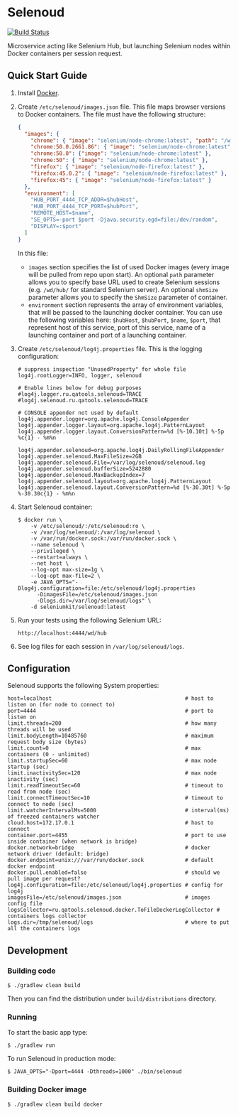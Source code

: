 # Selenoud

[![Build Status](https://travis-ci.org/seleniumkit/selenoud.svg?branch=master)](https://travis-ci.org/seleniumkit/selenoud)

Microservice acting like Selenium Hub, but launching Selenium nodes within Docker containers per session request.


## Quick Start Guide
1. Install [Docker](https://www.docker.com/).
2. Create ```/etc/selenoud/images.json``` file. This file maps browser versions to Docker containers. The file must have the following structure:                                                                                        
    ```json
    {
      "images": {
        "chrome": { "image": "selenium/node-chrome:latest", "path": "/wd/hub/", "shmSize": 268435456 },
        "chrome:50.0.2661.86": { "image": "selenium/node-chrome:latest" },
        "chrome:50.0": {"image": "selenium/node-chrome:latest" },
        "chrome:50": { "image": "selenium/node-chrome:latest" },
        "firefox": { "image": "selenium/node-firefox:latest" },
        "firefox:45.0.2": { "image": "selenium/node-firefox:latest" },
        "firefox:45": { "image": "selenium/node-firefox:latest" }
      },
      "environment": [
        "HUB_PORT_4444_TCP_ADDR=$hubHost",
        "HUB_PORT_4444_TCP_PORT=$hubPort",
        "REMOTE_HOST=$name",
        "SE_OPTS=-port $port -Djava.security.egd=file:/dev/random",
        "DISPLAY=:$port"
      ]
    }
    ```
    In this file:
    * `images` section specifies the list of used Docker images (every image will be pulled from repo upon start). 
        An optional ```path``` parameter allows you to specify base URL used to create Selenium sessions (e.g. ```/wd/hub/``` for standard Selenium server). 
        An optional ```shmSize``` parameter allows you to specify the `ShmSize` parameter of container.
    * `environment` section represents the array of environment variables, that will be passed to the launching docker container. 
    You can use the following variables here: `$hubHost`, `$hubPort`, `$name`, `$port`, that represent host of this service,
    port of this service, name of a launching container and port of a launching container.

3. Create ```/etc/selenoud/log4j.properties``` file. This is the logging configuration:
    ```
    # suppress inspection "UnusedProperty" for whole file
    log4j.rootLogger=INFO, logger, selenoud

    # Enable lines below for debug purposes
    #log4j.logger.ru.qatools.selenoud=TRACE
    #log4j.selenoud.ru.qatools.selenoud=TRACE

    # CONSOLE appender not used by default
    log4j.appender.logger=org.apache.log4j.ConsoleAppender
    log4j.appender.logger.layout=org.apache.log4j.PatternLayout
    log4j.appender.logger.layout.ConversionPattern=%d [%-10.10t] %-5p %c{1} - %m%n

    log4j.appender.selenoud=org.apache.log4j.DailyRollingFileAppender
    log4j.appender.selenoud.MaxFileSize=2GB
    log4j.appender.selenoud.File=/var/log/selenoud/selenoud.log
    log4j.appender.selenoud.bufferSize=5242880
    log4j.appender.selenoud.MaxBackupIndex=7
    log4j.appender.selenoud.layout=org.apache.log4j.PatternLayout
    log4j.appender.selenoud.layout.ConversionPattern=%d [%-30.30t] %-5p %-30.30c{1} - %m%n
    ```

4. Start Selenoud container:
    ```
    $ docker run \
        -v /etc/selenoud/:/etc/selenoud:ro \
        -v /var/log/selenoud/:/var/log/selenoud \
        -v /var/run/docker.sock:/var/run/docker.sock \
        --name selenoud \
        --privileged \
        --restart=always \
        --net host \
        --log-opt max-size=1g \
        --log-opt max-file=2 \
        -e JAVA_OPTS="-Dlog4j.configuration=file:/etc/selenoud/log4j.properties
          -DimagesFile=/etc/selenoud/images.json
          -Dlogs.dir=/var/log/selenoud/logs" \
        -d seleniumkit/selenoud:latest
    ```

5. Run your tests using the following Selenium URL:
    ```
    http://localhost:4444/wd/hub
    ```
6. See log files for each session in ```/var/log/selenoud/logs```.

## Configuration

Selenoud supports the following System properties:
```properties
host=localhost                                          # host to listen on (for node to connect to)
port=4444                                               # port to listen on
limit.threads=200                                       # how many threads will be used
limit.bodyLength=10485760                               # maximum request body size (bytes)
limit.count=0                                           # max containers (0 - unlimited)
limit.startupSec=60                                     # max node startup (sec)
limit.inactivitySec=120                                 # max node inactivity (sec)
limit.readTimeoutSec=60                                 # timeout to read from node (sec)
limit.connectTimeoutSec=10                              # timeout to connect to node (sec)
limit.watcherIntervalMs=5000                            # interval(ms) of freezed containers watcher
cloud.host=172.17.0.1                                   # host to connect
container.port=4455                                     # port to use inside container (when network is bridge)
docker.network=bridge                                   # docker network driver (default: bridge)
docker.endpoint=unix:///var/run/docker.sock             # default docker endpoint
docker.pull.enabled=false                               # should we pull image per request? 
log4j.configuration=file:/etc/selenoud/log4j.properties # config for log4j
imagesFile=/etc/selenoud/images.json                    # images config file
logsCollector=ru.qatools.selenoud.docker.ToFileDockerLogCollector # containers logs collector
logs.dir=/tmp/selenoud/logs                             # where to put all the containers logs
```

## Development
### Building code

```
$ ./gradlew clean build
```

Then you can find the distribution under `build/distributions` directory.

### Running
To start the basic app type:
```
$ ./gradlew run
```
To run Selenoud in production mode: 

```$ JAVA_OPTS="-Dport=4444 -Dthreads=1000" ./bin/selenoud```

### Building Docker image

```
$ ./gradlew clean build docker
```

